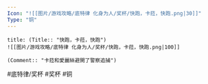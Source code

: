 ```yaml
---
Icon: "![[图片/游戏攻略/底特律 化身为人/奖杯/快跑，卡菈，快跑.png|30]]"
Type: "铜"
---
```

```ad-common-bronze-trophy
title: (Title:: "快跑，卡菈，快跑")
![[图片/游戏攻略/底特律 化身为人/奖杯/快跑，卡菈，快跑.png|100]]

(Comment:: "卡菈和愛麗絲避開了警察追捕")
```

#底特律/奖杯 #奖杯 #铜
